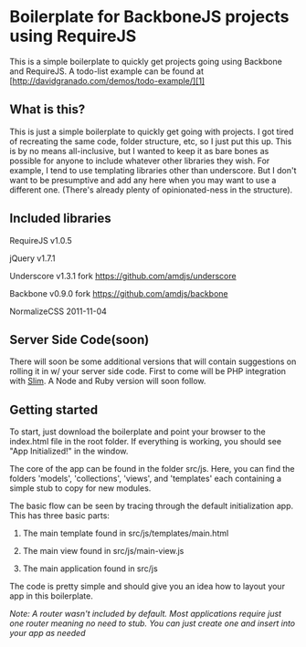 # Boilerplate for BackboneJS projects using RequireJS

This is a simple boilerplate to quickly get projects going using Backbone and RequireJS.  A todo-list example can be found at [http://davidgranado.com/demos/todo-example/][1]

## What is this?

This is just a simple boilerplate to quickly get going with projects.  I got tired of recreating the same code, folder structure, etc, so I just put this up.  This is by no means all-inclusive, but I wanted to keep it as bare bones as possible for anyone to include whatever other libraries they wish.  For example, I tend to use templating libraries other than underscore.  But I don't want to be presumptive and add any here when you may want to use a different one.  (There's already plenty of opinionated-ness in the structure).

## Included libraries

RequireJS v1.0.5

jQuery v1.7.1

Underscore v1.3.1 fork https://github.com/amdjs/underscore

Backbone v0.9.0 fork https://github.com/amdjs/backbone

NormalizeCSS 2011-11-04


## Server Side Code(soon)

There will soon be some additional versions that will contain suggestions on rolling it in w/ your server side code.  First to come will be PHP integration with [Slim](http://www.slimframework.com/).  A Node and Ruby version will soon follow.

## Getting started

To start, just download the boilerplate and point your browser to the index.html file in the root folder.  If everything is working, you should see "App Initialized!" in the window.

  


The core of the app can be found in the folder src/js.  Here, you can find the folders 'models', 'collections', 'views', and 'templates' each containing a simple stub to copy for new modules.

  


The basic flow can be seen by tracing through the default initialization app.  This has three basic parts:

  


1) The main template found in src/js/templates/main.html

2) The main view found in src/js/main-view.js

3) The main application found in src/js

  


The code is pretty simple and should give you an idea how to layout your app in this boilerplate.

  


_Note: A router wasn't included by default.  Most applications require just one router meaning no need to stub.  You can just create one and insert into your app as needed_


   [1]: http://davidgranado.com/demos/todo-example/
   [2]: http://www.davidgranado.com/2012/01/getting-jquery-1-7-andor-backbone-to-play-nicely-with-requirejs/
